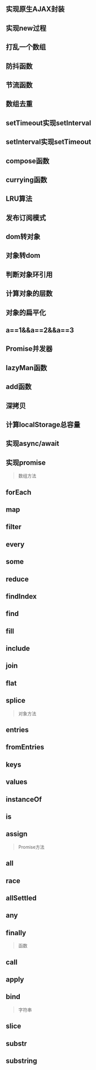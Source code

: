 ## 实现原生AJAX封装
## 实现new过程
## 打乱一个数组
## 防抖函数
## 节流函数
## 数组去重
## setTimeout实现setInterval
## setInterval实现setTimeout
## compose函数
## currying函数
## LRU算法
## 发布订阅模式
## dom转对象
## 对象转dom
## 判断对象环引用
## 计算对象的层数
## 对象的扁平化
## a==1&&a==2&&a==3
## Promise并发器
## lazyMan函数
## add函数
## 深拷贝
## 计算localStorage总容量
## 实现async/await
## 实现promise
> 数组方法
## forEach
## map
## filter
## every
## some
## reduce
## findIndex
## find
## fill
## include
## join
## flat
## splice
> 对象方法
## entries
## fromEntries
## keys
## values
## instanceOf
## is
## assign
> Promise方法
## all
## race
## allSettled
## any
## finally
> 函数
## call
## apply
## bind
> 字符串
## slice
## substr
## substring